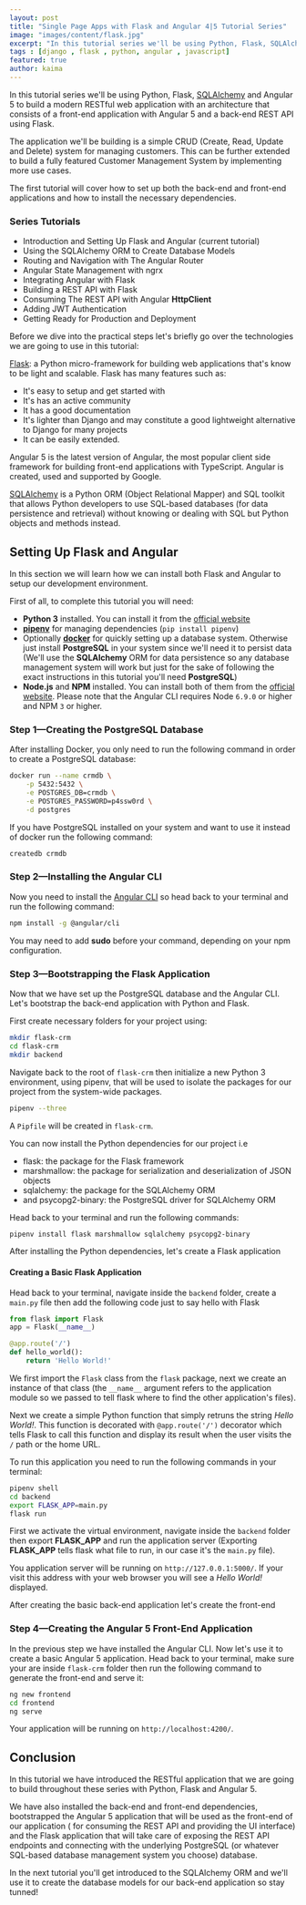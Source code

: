 ```yaml
---
layout: post
title: "Single Page Apps with Flask and Angular 4|5 Tutorial Series"
image: "images/content/flask.jpg"
excerpt: "In this tutorial series we'll be using Python, Flask, SQLAlchemy and Angular 5 to build a modern RESTful web application with an architecture that consists of a front-end application with Angular 5 and a back-end REST API using Flask." 
tags : [django , flask , python, angular , javascript] 
featured: true
author: kaima
---
```


In this tutorial series we'll be using Python, Flask, [SQLAlchemy](https://www.sqlalchemy.org) and Angular 5 to build a modern RESTful web application with an architecture that consists of a front-end application with Angular 5 and a back-end REST API using Flask.

The application we'll be building is a simple CRUD (Create, Read, Update and Delete) system for managing customers. This can be further extended to build a fully featured Customer Management System by implementing more use cases.

The first tutorial will cover how to set up both the back-end and front-end applications and how to install the necessary dependencies.
   
### Series Tutorials

- Introduction and Setting Up Flask and Angular (current tutorial)
- Using the SQLAlchemy ORM to Create Database Models
- Routing and Navigation with The Angular Router
- Angular State Management with ngrx 
- Integrating Angular with Flask
- Building a REST API with Flask
- Consuming The REST API with Angular **HttpClient**
- Adding JWT Authentication
- Getting Ready for Production and Deployment

Before we dive into the practical steps let's briefly go over the technologies we are going to use in this tutorial: 

[Flask](http://flask.pocoo.org/docs/0.12/quickstart/): a Python micro-framework for building web applications that's know to be light and scalable. Flask has many features such as:

- It's easy to setup and get started with 
- It's has an active community
- It has a good documentation
- It's lighter than Django and may constitute a good lightweight alternative to Django for many projects 
- It can be easily extended.

Angular 5 is the latest version of Angular, the most popular client side framework for building front-end applications with TypeScript. Angular is created, used and supported by Google.
 
[SQLAlchemy](https://www.sqlalchemy.org) is a Python ORM (Object Relational Mapper) and SQL toolkit that allows Python developers to use SQL-based databases (for data persistence and retrieval) without knowing or dealing with SQL but Python objects and methods instead.

## Setting Up Flask and Angular 

In this section we will learn how we can install both Flask and Angular to setup our development environment.

First of all, to complete this tutorial you will need:

- **Python 3** installed. You can install it from the [official website](https://www.python.org/downloads/)
- [**pipenv**](https://github.com/pypa/pipenv) for managing dependencies (`pip install pipenv`)
-  Optionally [**docker**](https://docs.docker.com/install/) for quickly setting up a database system. Otherwise just install **PostgreSQL** in your system since we'll need it to persist data (We'll use the **SQLAlchemy** ORM for data persistence so any database management system will work but just for the sake of following the exact instructions in this tutorial you'll need **PostgreSQL**)
- **Node.js** and **NPM** installed. You can install both of them from the [official website](https://nodejs.org/en/). Please note that the Angular CLI requires Node `6.9.0` or higher and NPM `3` or higher.

### Step 1—Creating the PostgreSQL Database

After installing Docker, you only need to run the following command in order to create a PostgreSQL database:

```bash
docker run --name crmdb \
    -p 5432:5432 \
    -e POSTGRES_DB=crmdb \
    -e POSTGRES_PASSWORD=p4ssw0rd \
    -d postgres
```

If you have PostgreSQL installed on your system and want to use it instead of docker run the following command:

```bash
createdb crmdb
```

### Step 2—Installing the Angular CLI

Now you need to install the [Angular CLI](https://github.com/angular/angular-cli) so head back to your terminal and run the following command:

```bash
npm install -g @angular/cli
```

You may need to add **sudo** before your command, depending on your npm configuration.

### Step 3—Bootstrapping the Flask Application

Now that we have set up the PostgreSQL database and the Angular CLI. Let's bootstrap the back-end application with Python and Flask.

First create necessary folders for your project using:

```bash
mkdir flask-crm
cd flask-crm
mkdir backend
``` 

Navigate back to the root of `flask-crm` then initialize a new Python 3 environment, using pipenv, that will be used to isolate the packages for our project from the system-wide packages.

```bash
pipenv --three
```

A `Pipfile` will be created in `flask-crm`.

You can now install the Python dependencies for our project i.e 

- flask: the package for the Flask framework
- marshmallow: the package for serialization and deserialization of JSON objects 
- sqlalchemy: the package for the SQLAlchemy ORM 
- and psycopg2-binary: the PostgreSQL driver for SQLAlchemy
 ORM

Head back to your terminal and run the following commands:

```bash
pipenv install flask marshmallow sqlalchemy psycopg2-binary
```

After installing the Python dependencies, let's create a Flask application

#### Creating a Basic Flask Application

Head back to your terminal, navigate inside the `backend` folder, create a `main.py` file then add the following code just to say hello with Flask

```python
from flask import Flask
app = Flask(__name__)

@app.route('/')
def hello_world():
    return 'Hello World!'
```

We first import the `Flask` class from the `flask` package, next we create an instance of that class (the `__name__` argument  refers to the application module so we passed to tell flask where to find the other application's files).

Next we create a simple Python function that simply retruns the string *Hello World!*. This function is decorated with `@app.route('/')` decorator which tells Flask to call this function and display its result when the user visits the `/` path or the home URL.

To run this application you need to run the following commands in your terminal:

```bash
pipenv shell
cd backend
export FLASK_APP=main.py
flask run
``` 

First we activate the virtual environment, navigate inside the `backend` folder then export **FLASK_APP** and run the application server (Exporting **FLASK_APP** tells flask what file to run, in our case it's the `main.py` file).

You application server will be running on `http://127.0.0.1:5000/`. If your visit this address with your web browser you will see a *Hello World!* displayed. 

After creating the basic back-end application let's create the front-end

### Step 4—Creating the Angular 5 Front-End Application

In the previous step we have installed the Angular CLI. Now let's use it to create a basic Angular 5 application. Head back to your terminal, make sure your are inside `flask-crm` folder then run the following command to generate the front-end and serve it:

```bash
ng new frontend
cd frontend
ng serve
```
Your application will be running on `http://localhost:4200/`.


## Conclusion

In this tutorial we have introduced the RESTful application that we are going to build throughout these series with Python, Flask and Angular 5. 

We have also installed the back-end and front-end dependencies, bootstrapped the Angular 5 application that will be used as the front-end of our application ( for consuming the REST API and providing the UI interface) and the Flask application that will take care of exposing the REST API endpoints  and connecting with the underlying PostgreSQL (or whatever SQL-based database management system you choose) database.

In the next tutorial you'll get introduced to the SQLAlchemy ORM
and we'll use it to create the database models for our back-end application so stay tunned!